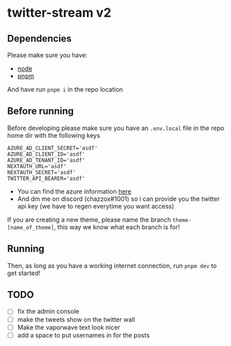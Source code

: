 # twitter-stream v2

## Dependencies

Please make sure you have:

-   [node](https://nodejs.org/en/)
-   [pnpm](https://pnpm.io/)

And have run `pnpm i` in the repo location

## Before running

Before developing please make sure you have an `.env.local` file in the repo home dir with the following keys

```env
AZURE_AD_CLIENT_SECRET='asdf'
AZURE_AD_CLIENT_ID='asdf'
AZURE_AD_TENANT_ID='asdf'
NEXTAUTH_URL='asdf'
NEXTAUTH_SECRET='asdf'
TWITTER_API_BEARER='asdf'
```

-   You can find the azure information [here](https://portal.azure.com/#view/Microsoft_AAD_RegisteredApps/ApplicationMenuBlade/~/Overview/appId/24eb9f6b-b7e5-4bb0-83dd-9f54da283fc4/isMSAApp~/false)
-   And dm me on discord (chazzox#1001) so i can provide you the twitter api key (we have to regen everytime you want access)

If you are creating a new theme, please name the branch `theme-[name_of_theme]`, this way we know what each branch is for!


## Running

Then, as long as you have a working internet connection, run `pnpm dev` to get started!


## TODO

-   [ ] fix the admin console
-   [ ] make the tweets show on the twitter wall
-   [ ] Make the vaporwave text look nicer
-   [ ] add a space to put usernames in for the posts

